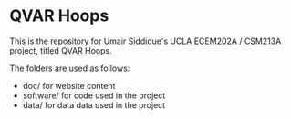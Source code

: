# QVAR Hoops
This is the repository for Umair Siddique's UCLA ECEM202A / CSM213A project, titled QVAR Hoops.

The folders are used as follows:

* doc/ for website content
* software/ for code used in the project
* data/ for data data used in the project
